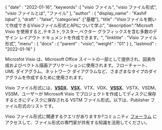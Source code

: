 {
  "date" : "2022-01-16",
  "keywords" :[ "visio ファイル", "visio ファイル形式", "visio ファイルとは", "ファイル" ],
  "author" : {
    "display_name" : "Kashif Iqbal"
},
  "draft" : "false",
  "categories" :["基礎"],
  "title" :"Visioファイルを開いて作成できるVisioファイル形式とAPIについて学ぶ",
  "description":"Micrsoft Visio を使用すると,テキスト,ラスター,ベクター グラフィックスを含む多数のデザイン レイアウト ドキュメントを作成できます。",
  "linktitle" : "Visio ファイル形式",
  "menu" : {
    "docs" : {
      "parent" : "visio",
      "weight" : "01"
}
},
  "lastmod" : "2022-01-16"
}

Microsfot Visio は、Microsoft Office スイートの一部として提供され、図表作成およびベクトル描画アプリケーションに使用されます。フローチャート、UML ダイアグラム、ネットワーク ダイアグラムなど、さまざまなタイプのダイアグラムを作成するために使用されます。

Visio ファイル形式には、**[VSDX](/visio/vsdx/)**、**[VSX](/visio/vsx/)**、VTX、VDX、**[VSSX](/visio/vssx/)**、VSTX、VSDM、VSSM、ユーザーが Microsoft Visio でプロジェクトを作成してディスクに保存するときにディスクに保存される VSTM ファイル形式。以下は、Publisher ファイル形式のリストです。

Visio ファイル形式に関連するクエリがありますか?コミュニティ [フォーラム](https://forum.fileformat.com/c/visio/31) にアクセスして、ファイル形式の専門家が共有する知識を活用してください。

